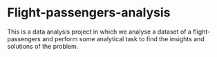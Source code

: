 # Flight-passengers-analysis
This is a data analysis project in which we analyse a dataset of a flight-passengers  and perform some analytical task to find the insights and solutions of the problem.

